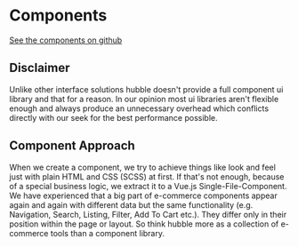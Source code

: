# Components
[See the components on github](https://github.com/hubblecommerce/hubble-frontend-pwa/tree/dev/%40hubblecommerce/hubble/core/components)

## Disclaimer
Unlike other interface solutions hubble doesn't provide a full component ui library and that for a reason.
In our opinion most ui libraries aren't flexible enough and always produce an unnecessary overhead which
conflicts directly with our seek for the best performance possible. 

## Component Approach
When we create a component, we try to achieve things like look and feel just with plain HTML and CSS (SCSS) at first.
If that's not enough, because of a special business logic, we extract it to a Vue.js Single-File-Component.
We have experienced that a big part of e-commerce components appear again and again with different data but the 
same functionality (e.g. Navigation, Search, Listing, Filter, Add To Cart etc.). They differ only in their position
within the page or layout. So think hubble more as a collection of e-commerce tools than a component library. 
